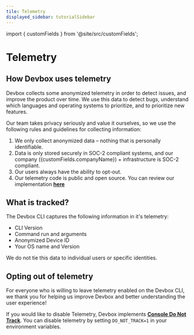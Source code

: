 ```yaml
---
tile: Telemetry
displayed_sidebar: tutorialSidebar
---
```


import { customFields } from '@site/src/customFields';

# Telemetry

## How Devbox uses telemetry

Devbox collects some anonymized telemetry in order to detect issues, and improve the product over time. We use this data to detect bugs, understand which languages and operating systems to prioritize, and to prioritize new features.

Our team takes privacy seriously and value it ourselves, so we use the following rules and guidelines for collecting information:

1. We only collect anonymized data – nothing that is personally identifiable.
2. Data is only stored securely in SOC-2 compliant systems, and our company ({customFields.companyName}) + infrastructure is SOC-2 compliant.
3. Our users always have the ability to opt-out.
4. Our telemetry code is public and open source. You can review our implementation **[here](https://github.com/jetpack-io/devbox/blob/650e8feb1e76386594bcb2443b3fbc8c07943281/boxcli/midcobra/telemetry.go)**

## What is tracked?

The Devbox CLI captures the following information in it's telemetry:

-   CLI Version
-   Command run and arguments
-   Anonymized Device ID
-   Your OS name and Version

We do not tie this data to individual users or specific identities.

## Opting out of telemetry

For everyone who is willing to leave telemetry enabled on the Devbox CLI, we thank you for helping us improve Devbox and better understanding the user experience!

If you would like to disable Telemetry, Devbox implements **[Console Do Not Track](https://consoledonottrack.com/)**. You can disable telemetry by setting `DO_NOT_TRACK=1` in your environment variables.
